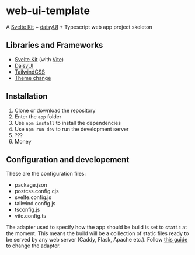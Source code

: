 # web-ui-template
A [Svelte Kit](https://kit.svelte.dev/) + [daisyUI](https://daisyui.com/) + Typescript web app project skeleton

## Libraries and Frameworks

- [Svelte Kit](https://kit.svelte.dev/) (with [Vite](https://vitejs.dev/))
- [DaisyUI](https://daisyui.com)
- [TailwindCSS](https://tailwindcss.com/)
- [Theme change](https://github.com/saadeghi/theme-change)

## Installation

1. Clone or download the repository
2. Enter the `app` folder
3. Use `npm install` to install the dependencies
4. Use `npm run dev` to run the development server
5. ???
6. Money

## Configuration and developement

These are the configuration files:

- package.json
- postcss.config.cjs
- svelte.config.js
- tailwind.config.js
- tsconfig.js
- vite.config.ts

The adapter used to specify how the app should be build is set to `static` at the moment. This means the build will be a colllection of static files ready to be served by any web server (Caddy, Flask, Apache etc.).
Follow [this guide](https://kit.svelte.dev/docs/adapters) to change the adapter.